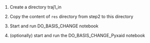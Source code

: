  
  1. Create a directory traj1_in

  2. Copy the content of `res` directory from step2 to this directory

  3. Start and run DO_BASIS_CHANGE notebook


  4. (optionally) start and run the DO_BASIS_CHANGE_Pyxaid notebook

